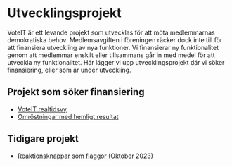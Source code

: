 # Utvecklingsprojekt

VoteIT är ett levande projekt som utvecklas för att möta medlemmarnas demokratiska behov. Medlemsavgiften i föreningen räcker dock inte till för att finansiera utveckling av nya funktioner. Vi finansierar ny funktionalitet genom att medlemmar enskilt eller tillsammans går in med medel för att utveckla ny funktionalitet. Här lägger vi upp utvecklingsprojekt där vi söker finansiering, eller som är under utveckling.

## Projekt som söker finansiering

- [VoteIT realtidsvy](realtidsvy.md)
- [Omröstningar med hemligt resultat](hemligt-resultat.md)

## Tidigare projekt

- [Reaktionsknappar som flaggor](flag-mode.md) (Oktober 2023)
